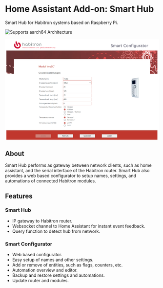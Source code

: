 # Home Assistant Add-on: Smart Hub

Smart Hub for Habitron systems based on Raspberry Pi.

![Supports aarch64 Architecture][aarch64-shield]

![Smart Configurator for Habitron modules](images/configurator.png)

## About

Smart Hub performs as gateway between network clients, 
such as home assistant, and the serial interface of 
the Habitron router.
Smart Hub also provides a web based configurator 
to setup names, settings, and automations of
connected Habitron modules.

## Features

### Smart Hub
- IP gateway to Habitron router.
- Websocket channel to Home Assistant for instant 
  event feedback.
- Query function to detect hub from network.

### Smart Configurator
- Web based configurator.
- Easy setup of names and other settings.
- Add or remove of entities, such as flags, counters, etc.
- Automation overview and editor.
- Backup and restore settings and automations.
- Update router and modules.

[aarch64-shield]: https://img.shields.io/badge/aarch64-yes-green.svg
